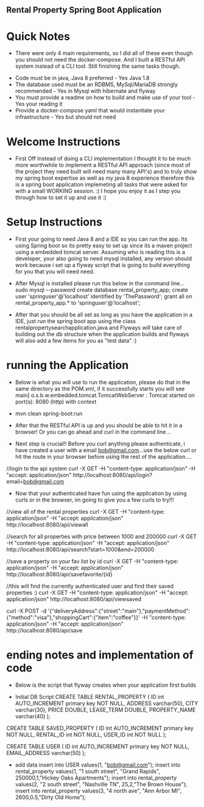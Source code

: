 ## Rental Property Spring Boot Application

# Quick Notes
- There were only 4 main requirements, so I did all of these even though you should not need
the docker-compose. And I built a RESTful API system instead of a CLI tool. Still finishing the same tasks though.

* Code must be in java, Java 8 preferred - Yes Java 1.8
* The database used must be an RDBMS, MySql/MariaDB strongly recommended - Yes in Mysql with hibernate and flyway
* You must provide a readme on how to build and make use of your tool - Yes your reading it
* Provide a docker-compose yaml that would instantiate your infrastructure - Yes but should not need

# Welcome Instructions

- First Off Instead of doing a CLI implementation I thought it to be much more worthwhile to
implement a RESTful API approach (since most of the project they need built will need many many API's) and to truly show my spring boot expertise as well as my java 8 experience
therefore this is a spring boot application implemeting all tasks that were asked for with a
small WORKING session. :) I hope you enjoy it as I step you through how to set it up and use it :)

# Setup Instructions

- First your going to need Java 8 and a IDE so you can run the app. Its using Spring boot so its pretty easy to set up since its a maven project using a embedded tomcat server. Assuming who is reading this is a developer, your also going to need mysql installed, any version should work because i set up a flyway script that is going to build everything for you that you will need need.

- After Mysql is installed please run this below in the command line...
sudo mysql --password
create database rental_property_app;
create user 'springuser'@'localhost' identified by 'ThePassword';
grant all on rental_property_app.* to 'springuser'@'localhost';

- After that you should be all set as long as you have the application in a IDE, just run the spring boot app using the class rentalpropertysearchapplication.java and Flyways will take care of building out the db structure when the application builds and flyways will also add a few items for you as "test data" :)


# running the Application
- Below is what you will use to run the application, please do that in the same directory as the POM.xml, if it successfully starts you will see
main] o.s.b.w.embedded.tomcat.TomcatWebServer  : Tomcat started on port(s): 8080 (http) with context

- mvn clean spring-boot:run

- After that the RESTful API is up and you should be able to hit it in a browser! Or you can go ahead and curl in the command line...

- Next step is crucial!! Before you curl anything please authenticate, i have created a user with a email bob@gmail.com...use the below curl or hit the route in your browser before using the rest of the application....

//login to the api system
curl -X GET -H "content-type: application/json" -H "accept: application/json" http://localhost:8080/api/login?email=bob@gmail.com

- Now that your authenticated have fun using the application by using curls or in the browser, im going to give you a few curls to try!!!

//view all of the rental properties
curl -X GET -H "content-type: application/json" -H "accept: application/json" http://localhost:8080/api/viewall

//search for all properties with price between 1000 and 200000
curl -X GET -H "content-type: application/json" -H "accept: application/json" http://localhost:8080/api/search?start=1000&end=200000

//save a property on your fav list by id
curl -X GET -H "content-type: application/json" -H "accept: application/json" http://localhost:8080/api/savefavorite/{id}

//this will find the currently authenticated user and find their saved properties :)
curl -X GET -H "content-type: application/json" -H "accept: application/json" http://localhost:8080/api/viewsaved

curl -X POST -d '{"deliveryAddress":{"street":"main"},"paymentMethod":{"method":"visa"},"shoppingCart":{"item":"coffee"}}' -H "content-type: application/json" -H "accept: application/json" http://localhost:8080/api/save

# ending notes and implementation of code

- Below is the script that flyway creates when your application first builds

- Initial DB Script
CREATE TABLE RENTAL_PROPERTY (
 ID int AUTO_INCREMENT primary key NOT NULL,
 ADDRESS varchar(50),
 CITY varchar(30),
 PRICE DOUBLE,
 LEASE_TERM DOUBLE,
 PROPERTY_NAME varchar(40)
);

CREATE TABLE SAVED_PROPERTY (
 ID int AUTO_INCREMENT primary key NOT NULL,
 RENTAL_ID int NOT NULL,
 USER_ID int NOT NULL
);

CREATE TABLE USER (
 ID int AUTO_INCREMENT primary key NOT NULL,
 EMAIL_ADDRESS varchar(50)
);

- add data
insert into USER values(1, "bob@gmail.com");
insert into rental_property values(1, "1 south street", "Grand Rapids", 250000,1,"Hickey Oaks Apartments");
insert into rental_property values(2, "2 south street", "Nashville TN", 25,2,"The Brown House");
insert into rental_property values(3, "4 north ave", "Ann Arbor MI", 2600,0.5,"Dirty Old Home");
